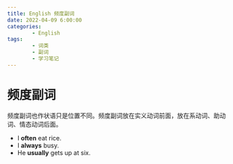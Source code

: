 ```yaml
---
title: English 频度副词
date: 2022-04-09 6:00:00
categories:
        - English
tags:
        - 词类
        - 副词
        - 学习笔记
---
```


# 频度副词

频度副词也作状语只是位置不同。频度副词放在实义动词前面，放在系动词、助动词、情态动词后面。

- I **often** eat rice.
- I **always** busy.
- He **usually** gets up at six.
